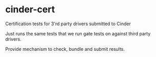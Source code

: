 cinder-cert
===========

Certification tests for 3'rd party drivers submitted to Cinder

Just runs the same tests that we run gate tests on against third party drivers.

Provide mechanism to check, bundle and submit results.
